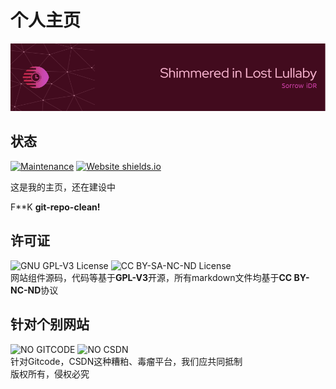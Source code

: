 # 个人主页  
![HeadIMG](/HEAD.png)
## 状态
[![Maintenance](https://img.shields.io/badge/Maintained%3F-yes-green.svg?style=flat-square)](https://sorrow-scarlet.github.io/)
[![Website shields.io](https://img.shields.io/website-up-down-green-red/http/shields.io.svg?style=flat-square)](https://sorrow-scarlet.github.io/)

这是我的主页，还在建设中  

F**K **git-repo-clean!**


## 许可证
![GNU GPL-V3 License](https://img.shields.io/badge/源码%20license-GNU%20GPL%20v3-brightgreen.svg?style=flat-square)
![CC BY-SA-NC-ND License](https://img.shields.io/badge/文章%20license-CC%20BY--NC--ND%204.0-red.svg?style=flat-square)  
网站组件源码，代码等基于**GPL-V3**开源，所有markdown文件均基于**CC BY-NC-ND**协议

## 针对个别网站
![NO GITCODE](https://img.shields.io/badge/NO-Gitcode-red.svg?style=flat-square)
![NO CSDN](https://img.shields.io/badge/NO-CSDN-red.svg?style=flat-square)  
针对Gitcode，CSDN这种糟粕、毒瘤平台，我们应共同抵制  
版权所有，侵权必究